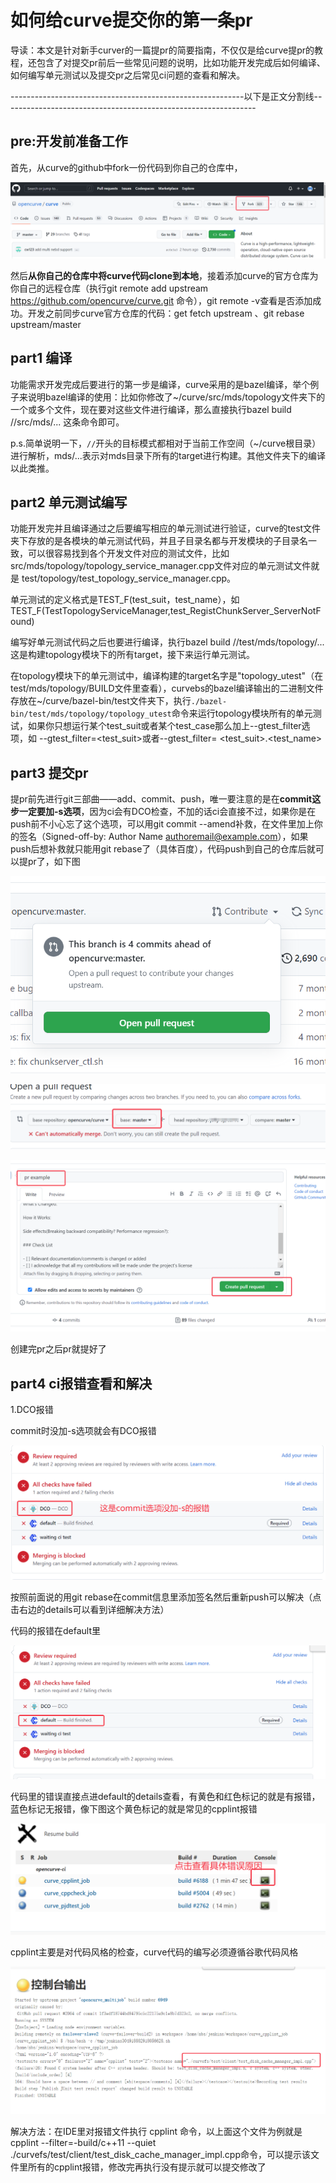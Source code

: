 # 如何给curve提交你的第一条pr



导读：本文是针对新手curver的一篇提pr的简要指南，不仅仅是给curve提pr的教程，还包含了对提交pr前后一些常见问题的说明，比如功能开发完成后如何编译、如何编写单元测试以及提交pr之后常见ci问题的查看和解决。



----------------------------------------------------------以下是正文分割线---------------------------------------------------------------

## pre:开发前准备工作

首先，从curve的github中fork一份代码到你自己的仓库中，

![pr7](../images/sy/pr7.png)



然后**从你自己的仓库中将curve代码clone到本地**，接着添加curve的官方仓库为你自己的远程仓库（执行git remote add upstream https://github.com/opencurve/curve.git 命令），git remote -v查看是否添加成功。开发之前同步curve官方仓库的代码：get fetch upstream 、git rebase upstream/master

## part1 编译

功能需求开发完成后要进行的第一步是编译，curve采用的是bazel编译，举个例子来说明bazel编译的使用：比如你修改了~/curve/src/mds/topology文件夹下的一个或多个文件，现在要对这些文件进行编译，那么直接执行bazel build //src/mds/... 这条命令即可。

p.s.简单说明一下，`//`开头的目标模式都相对于当前工作空间（~/curve根目录）进行解析，mds/...表示对mds目录下所有的target进行构建。其他文件夹下的编译以此类推。



## part2 单元测试编写



功能开发完并且编译通过之后要编写相应的单元测试进行验证，curve的test文件夹下存放的是各模块的单元测试代码，并且子目录名都与开发模块的子目录名一致，可以很容易找到各个开发文件对应的测试文件，比如src/mds/topology/topology_service_manager.cpp文件对应的单元测试文件就是 test/topology/test_topology_service_manager.cpp。

单元测试的定义格式是TEST_F(test_suit，test_name），如TEST_F(TestTopologyServiceManager,test_RegistChunkServer_ServerNotFound) 



编写好单元测试代码之后也要进行编译，执行bazel build //test/mds/topology/... 这是构建topology模块下的所有target，接下来运行单元测试。



在topology模块下的单元测试中，编译构建的target名字是"topology_utest"（在test/mds/topology/BUILD文件里查看），curvebs的bazel编译输出的二进制文件存放在~/curve/bazel-bin/test文件夹下，执行`./bazel-bin/test/mds/topology/topology_utest`命令来运行topology模块所有的单元测试，如果你只想运行某个test_suit或者某个test_case那么加上--gtest_filter选项，如 --gtest_filter=<test_suit>或者--gtest_filter= <test_suit>.<test_name>



## part3 提交pr

提pr前先进行git三部曲——add、commit、push，唯一要注意的是在**commit这步一定要加-s选项**，因为ci会有DCO检查，不加的话ci会直接不过，如果你是在push前不小心忘了这个选项，可以用git commit --amend补救，在文件里加上你的签名（Signed-off-by: Author Name <authoremail@example.com>），如果push后想补救就只能用git rebase了（具体百度），代码push到自己的仓库后就可以提pr了，如下图

![](../images/sy/pr0.png)



![pr1](../images/sy/pr1.png)



![pr2](../images/sy/pr2.png)

创建完pr之后pr就提好了

## part4 ci报错查看和解决

1.DCO报错

commit时没加-s选项就会有DCO报错

![pr3](../images/sy/pr3.png)

按照前面说的用git rebase在commit信息里添加签名然后重新push可以解决（点击右边的details可以看到详细解决方法）



代码的报错在default里

![pr6](../images/sy/pr6.png)

代码里的错误直接点进default的details查看，有黄色和红色标记的就是有报错，蓝色标记无报错，像下图这个黄色标记的就是常见的cpplint报错

![pr4](../images/sy/pr4.png)



cpplint主要是对代码风格的检查，curve代码的编写必须遵循谷歌代码风格

![pr5](../images/sy/pr5.png)

解决方法：在IDE里对报错文件执行 cpplint 命令，以上面这个文件为例就是 cpplint --filter=-build/c++11 --quiet ./curvefs/test/client/test_disk_cache_manager_impl.cpp命令，可以提示该文件里所有的cpplint报错，修改完再执行没有提示就可以提交修改了